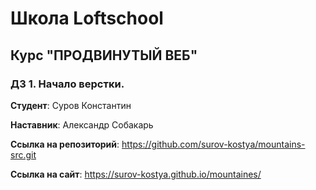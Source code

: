 # Школа Loftschool
## Курс "ПРОДВИНУТЫЙ ВЕБ"
### ДЗ 1. Начало верстки.

**Студент**: Суров Константин

**Наставник**: Александр Собакарь

**Ссылка на репозиторий**: https://github.com/surov-kostya/mountains-src.git

**Ссылка на сайт**:  https://surov-kostya.github.io/mountaines/

